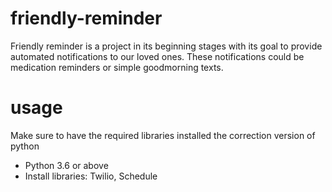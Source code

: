 # friendly-reminder 
Friendly reminder is a project in its beginning stages with its goal to provide automated notifications to our loved ones. These notifications could be medication reminders or simple goodmorning texts. 

# usage 
Make sure to have the required libraries installed the correction version of python 
* Python 3.6 or above
* Install libraries: Twilio, Schedule 
